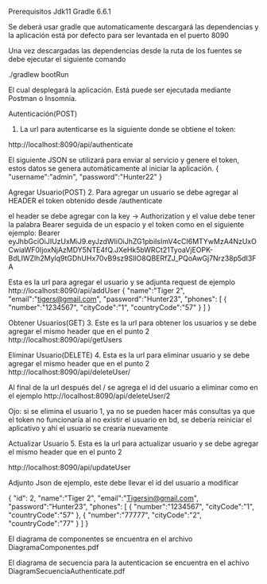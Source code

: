 
Prerequisitos
Jdk11
Gradle 6.6.1


Se deberá usar gradle que automaticamente descargará las dependencias y la aplicación está por defecto para 
ser levantada en el puerto 8090
	
Una vez descargadas las dependencias desde la ruta de los fuentes se debe ejecutar el siguiente comando

./gradlew bootRun

El cual desplegará la aplicación. Está puede ser ejecutada mediante Postman o Insomnia.



Autenticación(POST)

1. La url para autenticarse es la siguiente donde se obtiene el token:

http://localhost:8090/api/authenticate


El siguiente JSON se utilizará para enviar al servicio y genere el token, estos datos se genera automáticamente al iniciar
la aplicación.
{
    "username":"admin",
    "password":"Hunter22"
}



Agregar Usuario(POST)
2.  Para agregar un usuario se debe agregar al HEADER el token obtenido desde /authenticate

el header se debe agregar con la key -> Authorization
y el value debe tener la palabra Bearer seguida de un espacio y el token como en el siguiente ejemplo:
Bearer eyJhbGciOiJIUzUxMiJ9.eyJzdWIiOiJhZG1pbiIsImV4cCI6MTYwMzA4NzUxOCwiaWF0IjoxNjAzMDY5NTE4fQ.JXeHk5bWRCt21TyoaVjEOPK-BdLIWZlh2Mylq9tGDhUHx70vB9sz9SIlO8QBERfZJ_PQoAwGj7Nrz38p5dI3FA

Esta es la url para agregar el usuario y se adjunta request de ejemplo
http://localhost:8090/api/addUser
{
    "name":"Tiger 2",
    "email":"tigers@gmail.com",
    "password":"Hunter23",
    "phones": [
    {
       "number":"1234567",
       "cityCode":"1",
       "countryCode":"57"
    }
    ]
}


Obtener Usuarios(GET)
3. Este es la url para obtener los usuarios y se debe agregar el mismo header que en el punto 2
http://localhost:8090/api/getUsers


Eliminar Usuario(DELETE)
4. Esta es la url para eliminar usuario y se debe agregar el mismo header que en el punto 2
http://localhost:8090/api/deleteUser/

Al final de la url después del / se agrega el id del usuario a eliminar como en el ejemplo
http://localhost:8090/api/deleteUser/2

Ojo: si se elimina el usuario 1, ya no se pueden hacer más consultas ya que el token no funcionaría 
al no existir el usuario en bd, se debería reiniciar el aplicativo y ahí el usuario se crearía nuevamente


Actualizar Usuario
5. Esta es la url para actualizar usuario y se debe agregar el mismo header que en el punto 2

http://localhost:8090/api/updateUser

Adjunto Json de ejemplo, este debe llevar el id del usuario a modificar

{
    "id": 2,
    "name":"Tiger 2",
    "email":"Tigersin@gmail.com",
    "password":"Hunter23",
    "phones": [
    {
       "number":"1234567",
       "cityCode":"1",
       "countryCode":"57"       },
     {
       "number":"77777",
       "cityCode":"2",
       "countryCode":"77"
    }
    ]
}


El diagrama de componentes se encuentra en el archivo DiagramaComponentes.pdf

El diagrama de secuencia para la autenticacion se encuentra en el achivo DiagramSecuenciaAuthenticate.pdf

